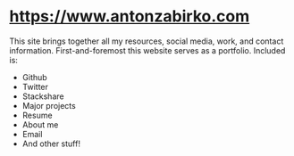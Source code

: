 # https://www.antonzabirko.com
This site brings together all my resources, social media, work, and contact information. First-and-foremost this website serves as a portfolio.
Included is:
 - Github
 - Twitter
 - Stackshare
 - Major projects
 - Resume
 - About me
 - Email
 - And other stuff!
